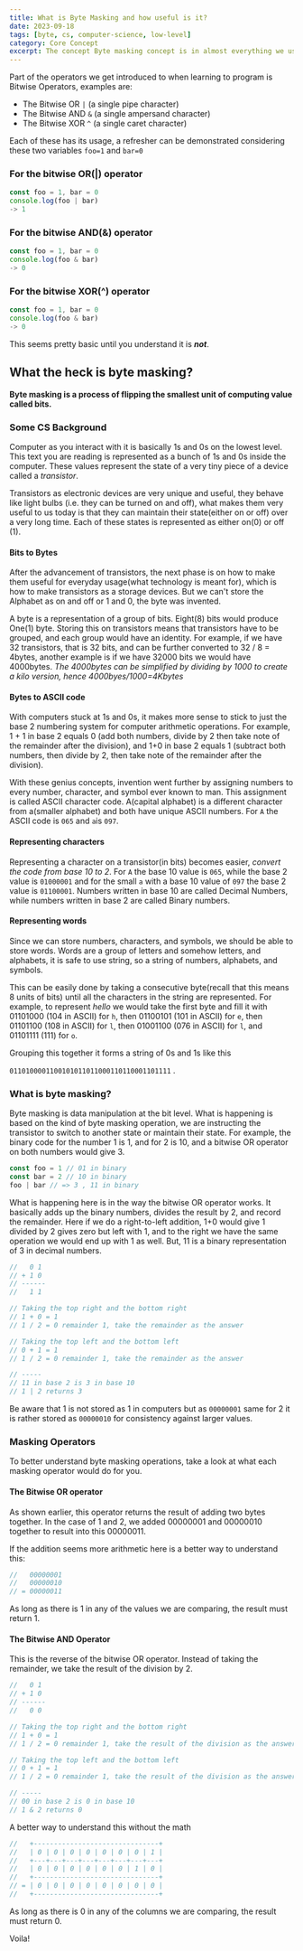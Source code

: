 ```yaml
---
title: What is Byte Masking and how useful is it?
date: 2023-09-18
tags: [byte, cs, computer-science, low-level]
category: Core Concept
excerpt: The concept Byte masking concept is in almost everything we use in our everyday lives. This post exposes the concept and how it is useful for a Systems Engineer
---
```


Part of the operators we get introduced to when learning to program is Bitwise Operators, examples are:

- The Bitwise OR  `|` (a single pipe character)
- The Bitwise AND `&` (a single ampersand character)
- The Bitwise XOR `^` (a single caret character)

Each of these has its usage, a refresher can be demonstrated considering these two variables `foo=1` and `bar=0`

### For the bitwise OR(|) operator

```js
const foo = 1, bar = 0
console.log(foo | bar)
-> 1
```

### For the bitwise AND(&) operator

```js
const foo = 1, bar = 0
console.log(foo & bar)
-> 0
```

### For the bitwise XOR(^) operator

```js
const foo = 1, bar = 0
console.log(foo & bar)
-> 0
```

This seems pretty basic until you understand it is **_not_**.

## What the heck is byte masking?

**Byte masking is a process of flipping the smallest unit of computing value called bits.**

### Some CS Background

Computer as you interact with it is basically 1s and 0s on the lowest level. This text you are reading is represented as a bunch of 1s and 0s inside the computer. These values represent the state of a very tiny piece of a device called a _transistor_.

Transistors as electronic devices are very unique and useful, they behave like light bulbs (i.e. they can be turned on and off), what makes them very useful to us today is that they can maintain their state(either on or off) over a very long time. Each of these states is represented as either on(0) or off (1).

#### Bits to Bytes

After the advancement of transistors, the next phase is on how to make them useful for everyday usage(what technology is meant for), which is how to make transistors as a storage devices. But we can't store the Alphabet as on and off or 1 and 0, the byte was invented.

 A byte is a representation of a group of bits. Eight(8) bits would produce One(1) byte. Storing this on transistors means that transistors have to be grouped, and each group would have an identity. For example, if we have 32 transistors, that is 32 bits, and can be further converted to 32 / 8 = 4bytes, another example is if we have 32000 bits we would have 4000bytes. _The 4000bytes can be simplified by dividing by 1000 to create a kilo version, hence 4000byes/1000=4Kbytes_

#### Bytes to ASCII code

With computers stuck at 1s and 0s, it makes more sense to stick to just the base 2 numbering system for computer arithmetic operations. For example, 1 + 1 in base 2 equals 0 (add both numbers, divide by 2 then take note of the remainder after the division), and 1+0 in base 2 equals 1 (subtract both numbers, then divide by 2, then take note of the remainder after the division).

With these genius concepts, invention went further by assigning numbers to every number, character, and symbol ever known to man. This assignment is called ASCII character code. A(capital alphabet) is a different character from a(smaller alphabet) and both have unique ASCII numbers. For `A` the ASCII code is `065` and `a`is `097`.

#### Representing characters

Representing a character on a transistor(in bits) becomes easier, _convert the code from base 10 to 2_. For `A` the base 10 value is `065`, while the base 2 value is `01000001` and for the small `a` with a base 10 value of `097` the base 2 value is `01100001`. Numbers written in base 10 are called Decimal Numbers, while numbers written in base 2 are called Binary numbers. 

#### Representing words

Since we can store numbers, characters, and symbols, we should be able to store words. Words are a group of letters and somehow letters, and alphabets, it is safe to use string, so a string of numbers, alphabets, and symbols. 

This can be easily done by taking a consecutive byte(recall that this means 8 units of bits) until all the characters in the string are represented. For example, to represent _hello_ we would take the first byte and fill it with 01101000 (104 in ASCII) for `h`, then 01100101 (101 in ASCII) for `e`, then 01101100 (108 in ASCII) for `l`, then 01001100 (076 in ASCII) for `l`, and 01101111 (111) for `o`. 

Grouping this together it forms a string of 0s and 1s like this 

`0110100001100101011011000110110001101111` . 

### What is byte masking?

Byte masking is data manipulation at the bit level. What is happening is based on the kind of byte masking operation, we are instructing the transistor to switch to another state or maintain their state. For example, the binary code for the number 1 is  1, and for 2 is 10, and a bitwise OR operator on both numbers would give 3.

```js
const foo = 1 // 01 in binary
const bar = 2 // 10 in binary
foo | bar // => 3 , 11 in binary
```

What is happening here is in the way the bitwise OR operator works. It basically adds up the binary numbers, divides the result by 2, and record the remainder. Here if we do a right-to-left addition, 1+0 would give 1 divided by 2 gives zero but left with 1, and to the right we have the same operation we would end up with 1 as well. But, 11 is a binary representation of 3 in decimal numbers.

```js
//   0 1
// + 1 0
// ------
//   1 1

// Taking the top right and the bottom right
// 1 + 0 = 1
// 1 / 2 = 0 remainder 1, take the remainder as the answer

// Taking the top left and the bottom left
// 0 + 1 = 1
// 1 / 2 = 0 remainder 1, take the remainder as the answer

// -----
// 11 in base 2 is 3 in base 10
// 1 | 2 returns 3
```

Be aware that 1 is not stored as 1 in computers but as `00000001` same for 2 it is rather stored as `00000010` for consistency against larger values.

### Masking Operators

To better understand byte masking operations, take a look at what each masking operator would do for you.

#### The Bitwise OR operator

As shown earlier, this operator returns the result of adding two bytes together. In the case of 1 and 2, we added 00000001 and 00000010 together to result into this 00000011.

If the addition seems more arithmetic here is a better way to understand this:
```go
//   00000001
//   00000010
// = 00000011
```

As long as there is 1 in any of the values we are comparing, the result must return 1.

#### The Bitwise AND Operator

This is the reverse of the bitwise OR operator. Instead of taking the remainder, we take the result of the division by 2.

```js
//   0 1
// + 1 0
// ------
//   0 0

// Taking the top right and the bottom right
// 1 + 0 = 1
// 1 / 2 = 0 remainder 1, take the result of the division as the answer

// Taking the top left and the bottom left
// 0 + 1 = 1
// 1 / 2 = 0 remainder 1, take the result of the division as the answer

// -----
// 00 in base 2 is 0 in base 10
// 1 & 2 returns 0
```

A better way to understand this without the math

```go
//   +-------------------------------+
//   | 0 | 0 | 0 | 0 | 0 | 0 | 0 | 1 |
//   +---+---+---+---+---+---+---+---+
//   | 0 | 0 | 0 | 0 | 0 | 0 | 1 | 0 |
//   +-------------------------------+
// = | 0 | 0 | 0 | 0 | 0 | 0 | 0 | 0 |
//   +-------------------------------+
```

As long as there is 0 in any of the columns we are comparing, the result must return 0.

Voila!
